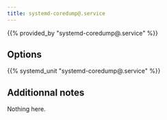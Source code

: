 ```yaml
---
title: systemd-coredump@.service
---
```


{{% provided_by "systemd-coredump@.service" %}}

## Options

{{% systemd_unit "systemd-coredump@.service" %}}

## Additionnal notes

Nothing here.